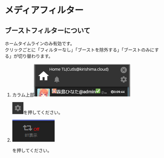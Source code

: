 # メディアフィルター

## ブーストフィルターについて

ホームタイムラインのみ有効です。  
クリックごとに「フィルターなし」「ブーストを除外する」「ブーストのみにする」が切り替わります。

1. カラム上部![timeline4](https://raw.githubusercontent.com/cutls/TheDeskDocs/master/media/timeline4.png)  

   ![timeline8](https://raw.githubusercontent.com/cutls/TheDeskDocs/master/media/timeline8.png)を押してください。

2. ![timeline30](https://raw.githubusercontent.com/cutls/TheDeskDocs/master/media/timeline30.png)  

   を押してください。

